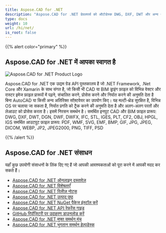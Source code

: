 ```yaml
---
title: Aspose.CAD for .NET
description: "Aspose.CAD for .NET डेवलपर्स को ऑटोडेस्क DWG, DXF, DWT और अन्य CAD और BIM फ़ाइल प्रारूपों, जैसे: DGN, DWF, DWFX, IFC, STL, IGES, PLT, CF2, OBJ, HPGL, IGS को खोलने, पढ़ने और प्रोसेस करने की अनुमति देता है।"
type: docs
weight: 10
url: /hi/net/
is_root: false
---
```


{{% alert color="primary" %}}

## **Aspose.CAD for .NET में आपका स्वागत है**

![Aspose.CAD for .NET Product Logo](/cad/_assets/home_1.png)

Aspose.CAD for .NET एक उद्यम ग्रेड API पुस्तकालय है जो .NET Framework, .Net Core और Xamarin के साथ संगत है, जो किसी भी CAD या BIM ड्राइंग फ़ाइल को विभिन्न वेक्टर और रास्टर इमेज फ़ाइल प्रारूपों में पढ़ने, संचालित करने, प्रोसेस करने और निर्यात करने की अनुमति देता है बिना AutoCAD या किसी अन्य अतिरिक्त सॉफ़्टवेयर का उपयोग किए।
यह मल्टी-थ्रेड सुरक्षित है, विभिन्न OS पर चलाया जा सकता है, निर्यात प्रगति को ट्रैक करने की अनुमति देता है और अलग-अलग परतों और लेआउट को प्रोसेस करता है। इसमें निरसन समर्थन है।
समर्थित इनपुट CAD और BIM फ़ाइल प्रारूप: DWG, DXF, DWT, DGN, DWF, DWFX, IFC, STL, IGES, PLT, CF2, OBJ, HPGL, IGS
समर्थित आउटपुट फ़ाइल प्रारूप: PDF, WMF, SVG, EMF, BMP, GIF, JPG, JPEG, DICOM, WEBP, JP2, JPEG2000, PNG, TIFF, PSD

{{% /alert %}}

## **Aspose.CAD for .NET संसाधन**

यहाँ कुछ उपयोगी संसाधनों के लिंक दिए गए हैं जो आपकी आवश्यकताओं को पूरा करने में आपकी मदद कर सकते हैं।

- [Aspose.CAD for .NET ऑनलाइन दस्तावेज़](/hi/cad/net/)
- [Aspose.CAD for .NET विशेषताएँ](/hi/cad/net/features/)
- [Aspose.CAD for .NET रिलीज़ नोट्स](https://releases.aspose.com/cad/net/release-notes/)
- [Aspose.CAD for .NET उत्पाद पृष्ठ](https://products.aspose.com/cad/net/)
- [Aspose.CAD for .NET NuGet पैकेज इंस्टॉल करें](https://www.nuget.org/packages/Aspose.CAD/)
- [Aspose.CAD for .NET API रेफरेंस गाइड](https://reference.aspose.com/cad/net)
- [GitHub रिपॉजिटरी पर उदाहरण डाउनलोड करें](https://github.com/aspose-cad/Aspose.CAD-for-.NET)
- [Aspose.CAD for .NET मुफ्त समर्थन मंच](https://forum.aspose.com/c/cad/19)
- [Aspose.CAD for .NET भुगतान समर्थन हेल्पडेस्क](https://helpdesk.aspose.com/)
